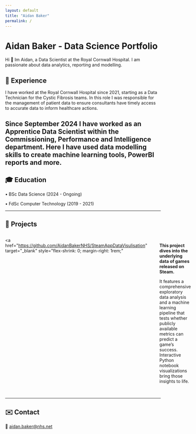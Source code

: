 ```yaml
---
layout: default
title: "Aidan Baker"
permalink: /
---
```


# Aidan Baker - Data Science Portfolio

Hi 👋 Im Aidan, a Data Scientist at the Royal Cornwall Hospital. I am passionate about data analytics, reporting and modelling.

## 🚀 Experience  

I have worked at the Royal Cornwall Hospital since 2021, starting as a Data Technician for the Cystic Fibrosis teams. In this role I was responsible for the management of patient data to ensure consultants have timely access to accurate data to inform healthcare actions.

Since September 2024 I have worked as an Apprentice Data Scientist within the Commissioning, Performance and Intelligence department. Here I have used data modelling skills to create machine learning tools, PowerBI reports and more.
---

## 🎓 Education  

• BSc Data Science (2024 - Ongoing)

• FdSc Computer Technology (2019 - 2021)

---

## 💼 Projects  

<div style="display: flex; align-items: flex-start; margin-bottom: 2rem;">

  <a
    href="https://github.com/AidanBakerNHS/SteamAppDataVisulisation"
    target="_blank"
    style="flex-shrink: 0; margin-right: 1rem;"
  >
    <img
      src="assets/project-steam.png"
      alt="STEAM Project"
      style="width:50px; border-radius:4px;"
    />
  </a>

  <div>
  <br>
    <p><strong>This project dives into the underlying data of games released on Steam.</strong></p>
    <p>It features a comprehensive exploratory data analysis and a machine learning pipeline that tests whether publicly available metrics can predict a game’s success. Interactive Python notebook visualizations bring those insights to life.</p>
  </div>

</div>

---

## ✉️ Contact  
📧 aidan.baker@nhs.net
